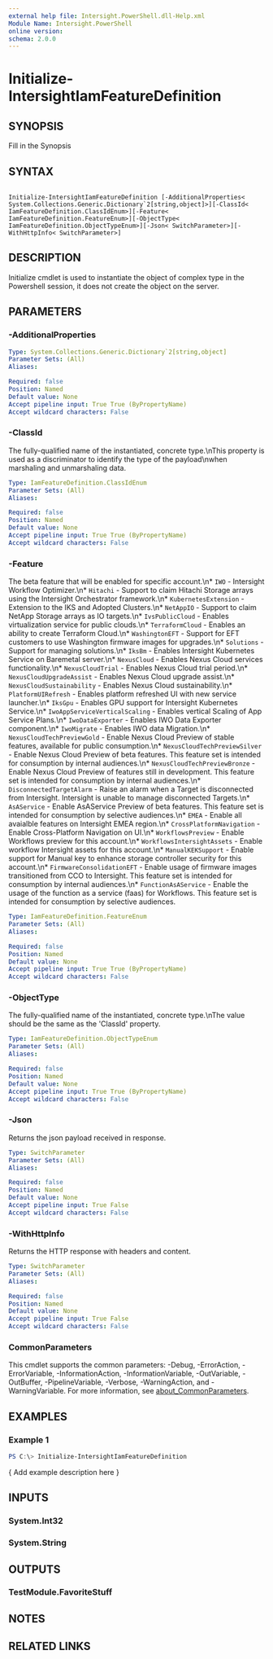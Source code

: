 ```yaml
---
external help file: Intersight.PowerShell.dll-Help.xml
Module Name: Intersight.PowerShell
online version:
schema: 2.0.0
---
```


# Initialize-IntersightIamFeatureDefinition

## SYNOPSIS
Fill in the Synopsis

## SYNTAX

```

Initialize-IntersightIamFeatureDefinition [-AdditionalProperties< System.Collections.Generic.Dictionary`2[string,object]>][-ClassId< IamFeatureDefinition.ClassIdEnum>][-Feature< IamFeatureDefinition.FeatureEnum>][-ObjectType< IamFeatureDefinition.ObjectTypeEnum>][-Json< SwitchParameter>][-WithHttpInfo< SwitchParameter>]

```

## DESCRIPTION

Initialize cmdlet is used to instantiate the object of complex type in the Powershell session, it does not create the object on the server.

## PARAMETERS

### -AdditionalProperties


```yaml
Type: System.Collections.Generic.Dictionary`2[string,object]
Parameter Sets: (All)
Aliases:

Required: false
Position: Named
Default value: None
Accept pipeline input: True True (ByPropertyName)
Accept wildcard characters: False
```

### -ClassId
The fully-qualified name of the instantiated, concrete type.\nThis property is used as a discriminator to identify the type of the payload\nwhen marshaling and unmarshaling data.

```yaml
Type: IamFeatureDefinition.ClassIdEnum
Parameter Sets: (All)
Aliases:

Required: false
Position: Named
Default value: None
Accept pipeline input: True True (ByPropertyName)
Accept wildcard characters: False
```

### -Feature
The beta feature that will be enabled for specific account.\n* `IWO` - Intersight Workflow Optimizer.\n* `Hitachi` - Support to claim Hitachi Storage arrays using the Intersight Orchestrator framework.\n* `KubernetesExtension` - Extension to the IKS and Adopted Clusters.\n* `NetAppIO` - Support to claim NetApp Storage arrays as IO targets.\n* `IvsPublicCloud` - Enables virtualization service for public clouds.\n* `TerraformCloud` - Enables an ability to create Terraform Cloud.\n* `WashingtonEFT` - Support for EFT customers to use Washington firmware images for upgrades.\n* `Solutions` - Support for managing solutions.\n* `IksBm` - Enables Intersight Kubernetes Service on Baremetal server.\n* `NexusCloud` - Enables Nexus Cloud services functionality.\n* `NexusCloudTrial` - Enables Nexus Cloud trial period.\n* `NexusCloudUpgradeAssist` - Enables Nexus Cloud upgrade assist.\n* `NexusCloudSustainability` - Enables Nexus Cloud sustainability.\n* `PlatformUIRefresh` - Enables platform refreshed UI with new service launcher.\n* `IksGpu` - Enables GPU support for Intersight Kubernetes Service.\n* `IwoAppServiceVerticalScaling` - Enables vertical Scaling of App Service Plans.\n* `IwoDataExporter` - Enables IWO Data Exporter component.\n* `IwoMigrate` - Enables IWO data Migration.\n* `NexusCloudTechPreviewGold` - Enable Nexus Cloud Preview of stable features, available for public consumption.\n* `NexusCloudTechPreviewSilver` - Enable Nexus Cloud Preview of beta features. This feature set is intended for consumption by internal audiences.\n* `NexusCloudTechPreviewBronze` - Enable Nexus Cloud Preview of features still in development. This feature set is intended for consumption by internal audiences.\n* `DisconnectedTargetAlarm` - Raise an alarm when a Target is disconnected from Intersight. Intersight is unable to manage disconnected Targets.\n* `AsAService` - Enable AsAService Preview of beta features. This feature set is intended for consumption by selective audiences.\n* `EMEA` - Enable all avaialble features on Intersight EMEA region.\n* `CrossPlatformNavigation` - Enable Cross-Platform Navigation on UI.\n* `WorkflowsPreview` - Enable Workflows preview for this account.\n* `WorkflowsIntersightAssets` - Enable workflow Intersight assets for this account.\n* `ManualKEKSupport` - Enable support for Manual key to enhance storage controller security for this account.\n* `FirmwareConsolidationEFT` - Enable usage of firmware images transitioned from CCO to Intersight. This feature set is intended for consumption by internal audiences.\n* `FunctionAsAService` - Enable the usage of the function as a service (faas) for Workflows. This feature set is intended for consumption by selective audiences.

```yaml
Type: IamFeatureDefinition.FeatureEnum
Parameter Sets: (All)
Aliases:

Required: false
Position: Named
Default value: None
Accept pipeline input: True True (ByPropertyName)
Accept wildcard characters: False
```

### -ObjectType
The fully-qualified name of the instantiated, concrete type.\nThe value should be the same as the &apos;ClassId&apos; property.

```yaml
Type: IamFeatureDefinition.ObjectTypeEnum
Parameter Sets: (All)
Aliases:

Required: false
Position: Named
Default value: None
Accept pipeline input: True True (ByPropertyName)
Accept wildcard characters: False
```

### -Json
Returns the json payload received in response.

```yaml
Type: SwitchParameter
Parameter Sets: (All)
Aliases:

Required: false
Position: Named
Default value: None
Accept pipeline input: True False
Accept wildcard characters: False
```

### -WithHttpInfo
Returns the HTTP response with headers and content.

```yaml
Type: SwitchParameter
Parameter Sets: (All)
Aliases:

Required: false
Position: Named
Default value: None
Accept pipeline input: True False
Accept wildcard characters: False
```


### CommonParameters
This cmdlet supports the common parameters: -Debug, -ErrorAction, -ErrorVariable, -InformationAction, -InformationVariable, -OutVariable, -OutBuffer, -PipelineVariable, -Verbose, -WarningAction, and -WarningVariable. For more information, see [about_CommonParameters](http://go.microsoft.com/fwlink/?LinkID=113216).

## EXAMPLES

### Example 1
```powershell
PS C:\> Initialize-IntersightIamFeatureDefinition
```

{ Add example description here }

## INPUTS

### System.Int32

### System.String

## OUTPUTS

### TestModule.FavoriteStuff

## NOTES

## RELATED LINKS
